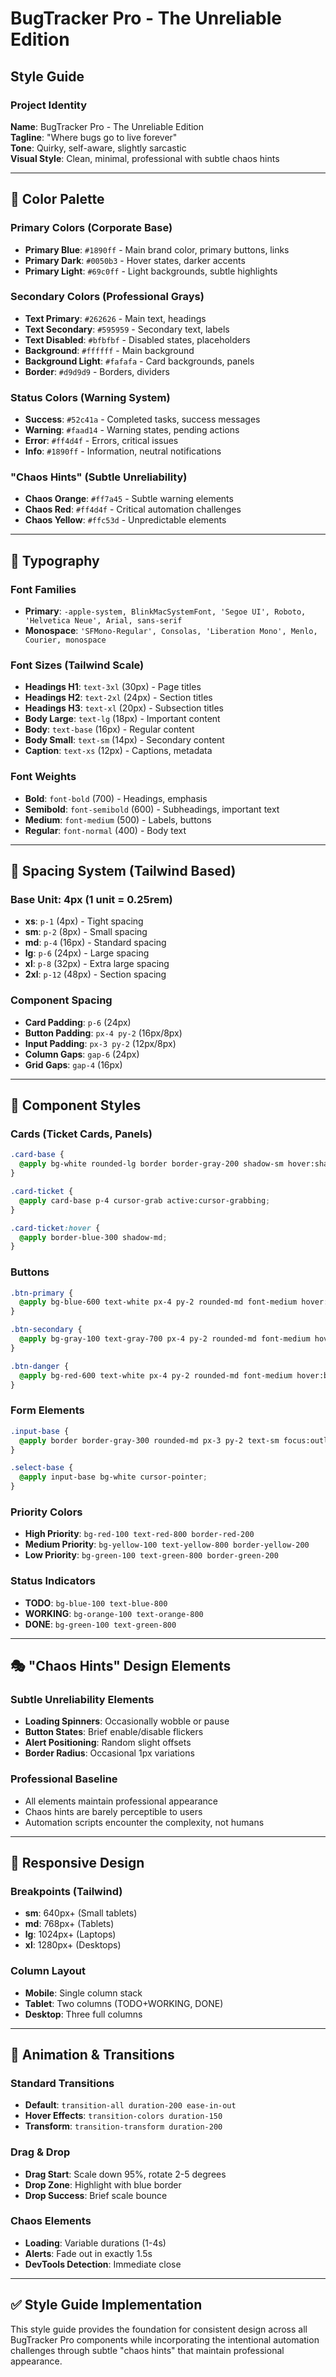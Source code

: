 # BugTracker Pro - The Unreliable Edition
## Style Guide

### Project Identity
**Name**: BugTracker Pro - The Unreliable Edition  
**Tagline**: "Where bugs go to live forever"  
**Tone**: Quirky, self-aware, slightly sarcastic  
**Visual Style**: Clean, minimal, professional with subtle chaos hints

---

## 🎨 Color Palette

### Primary Colors (Corporate Base)
- **Primary Blue**: `#1890ff` - Main brand color, primary buttons, links
- **Primary Dark**: `#0050b3` - Hover states, darker accents
- **Primary Light**: `#69c0ff` - Light backgrounds, subtle highlights

### Secondary Colors (Professional Grays)
- **Text Primary**: `#262626` - Main text, headings
- **Text Secondary**: `#595959` - Secondary text, labels
- **Text Disabled**: `#bfbfbf` - Disabled states, placeholders
- **Background**: `#ffffff` - Main background
- **Background Light**: `#fafafa` - Card backgrounds, panels
- **Border**: `#d9d9d9` - Borders, dividers

### Status Colors (Warning System)
- **Success**: `#52c41a` - Completed tasks, success messages
- **Warning**: `#faad14` - Warning states, pending actions
- **Error**: `#ff4d4f` - Errors, critical issues
- **Info**: `#1890ff` - Information, neutral notifications

### "Chaos Hints" (Subtle Unreliability)
- **Chaos Orange**: `#ff7a45` - Subtle warning elements
- **Chaos Red**: `#ff4d4f` - Critical automation challenges
- **Chaos Yellow**: `#ffc53d` - Unpredictable elements

---

## 📝 Typography

### Font Families
- **Primary**: `-apple-system, BlinkMacSystemFont, 'Segoe UI', Roboto, 'Helvetica Neue', Arial, sans-serif`
- **Monospace**: `'SFMono-Regular', Consolas, 'Liberation Mono', Menlo, Courier, monospace`

### Font Sizes (Tailwind Scale)
- **Headings H1**: `text-3xl` (30px) - Page titles
- **Headings H2**: `text-2xl` (24px) - Section titles  
- **Headings H3**: `text-xl` (20px) - Subsection titles
- **Body Large**: `text-lg` (18px) - Important content
- **Body**: `text-base` (16px) - Regular content
- **Body Small**: `text-sm` (14px) - Secondary content
- **Caption**: `text-xs` (12px) - Captions, metadata

### Font Weights
- **Bold**: `font-bold` (700) - Headings, emphasis
- **Semibold**: `font-semibold` (600) - Subheadings, important text
- **Medium**: `font-medium` (500) - Labels, buttons
- **Regular**: `font-normal` (400) - Body text

---

## 📏 Spacing System (Tailwind Based)

### Base Unit: 4px (1 unit = 0.25rem)
- **xs**: `p-1` (4px) - Tight spacing
- **sm**: `p-2` (8px) - Small spacing  
- **md**: `p-4` (16px) - Standard spacing
- **lg**: `p-6` (24px) - Large spacing
- **xl**: `p-8` (32px) - Extra large spacing
- **2xl**: `p-12` (48px) - Section spacing

### Component Spacing
- **Card Padding**: `p-6` (24px)
- **Button Padding**: `px-4 py-2` (16px/8px)
- **Input Padding**: `px-3 py-2` (12px/8px)
- **Column Gaps**: `gap-6` (24px)
- **Grid Gaps**: `gap-4` (16px)

---

## 🧩 Component Styles

### Cards (Ticket Cards, Panels)
```css
.card-base {
  @apply bg-white rounded-lg border border-gray-200 shadow-sm hover:shadow-md transition-shadow;
}

.card-ticket {
  @apply card-base p-4 cursor-grab active:cursor-grabbing;
}

.card-ticket:hover {
  @apply border-blue-300 shadow-md;
}
```

### Buttons
```css
.btn-primary {
  @apply bg-blue-600 text-white px-4 py-2 rounded-md font-medium hover:bg-blue-700 transition-colors;
}

.btn-secondary {
  @apply bg-gray-100 text-gray-700 px-4 py-2 rounded-md font-medium hover:bg-gray-200 transition-colors;
}

.btn-danger {
  @apply bg-red-600 text-white px-4 py-2 rounded-md font-medium hover:bg-red-700 transition-colors;
}
```

### Form Elements
```css
.input-base {
  @apply border border-gray-300 rounded-md px-3 py-2 text-sm focus:outline-none focus:ring-2 focus:ring-blue-500 focus:border-transparent;
}

.select-base {
  @apply input-base bg-white cursor-pointer;
}
```

### Priority Colors
- **High Priority**: `bg-red-100 text-red-800 border-red-200`
- **Medium Priority**: `bg-yellow-100 text-yellow-800 border-yellow-200`  
- **Low Priority**: `bg-green-100 text-green-800 border-green-200`

### Status Indicators
- **TODO**: `bg-blue-100 text-blue-800`
- **WORKING**: `bg-orange-100 text-orange-800`
- **DONE**: `bg-green-100 text-green-800`

---

## 🎭 "Chaos Hints" Design Elements

### Subtle Unreliability Elements
- **Loading Spinners**: Occasionally wobble or pause
- **Button States**: Brief enable/disable flickers
- **Alert Positioning**: Random slight offsets
- **Border Radius**: Occasional 1px variations

### Professional Baseline
- All elements maintain professional appearance
- Chaos hints are barely perceptible to users
- Automation scripts encounter the complexity, not humans

---

## 📱 Responsive Design

### Breakpoints (Tailwind)
- **sm**: 640px+ (Small tablets)
- **md**: 768px+ (Tablets) 
- **lg**: 1024px+ (Laptops)
- **xl**: 1280px+ (Desktops)

### Column Layout
- **Mobile**: Single column stack
- **Tablet**: Two columns (TODO+WORKING, DONE)
- **Desktop**: Three full columns

---

## 🎯 Animation & Transitions

### Standard Transitions
- **Default**: `transition-all duration-200 ease-in-out`
- **Hover Effects**: `transition-colors duration-150`
- **Transform**: `transition-transform duration-200`

### Drag & Drop
- **Drag Start**: Scale down 95%, rotate 2-5 degrees
- **Drop Zone**: Highlight with blue border
- **Drop Success**: Brief scale bounce

### Chaos Elements
- **Loading**: Variable durations (1-4s)
- **Alerts**: Fade out in exactly 1.5s
- **DevTools Detection**: Immediate close

---

## ✅ Style Guide Implementation

This style guide provides the foundation for consistent design across all BugTracker Pro components while incorporating the intentional automation challenges through subtle "chaos hints" that maintain professional appearance.

